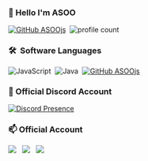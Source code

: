### 📛 Hello I'm ASOO 
[![GitHub ASOOjs](https://img.shields.io/github/followers/ASOOjs)](https://github.com/ASOOjs)&nbsp; 
![profile count](https://komarev.com/ghpvc/?username=ASOOjs&color=blue)&nbsp;

### 🛠 &nbsp;Software Languages 
![JavaScript](https://img.shields.io/badge/-JavaScript-ff0000?style=flat&logo=javascript)&nbsp; 
![Java](https://img.shields.io/badge/-Java-ff0000?style=flat&logo=Java)&nbsp; 
[![GitHub ASOOjs](https://img.shields.io/github/followers/ASOOjs?label=follow&style=social)](https://github.com/ASOOjs)&nbsp;

### 🌟 Official Discord Account 
[![Discord Presence](https://lanyard-profile-readme.vercel.app/api/621404511218565121 )](https://discord.com/users/621404511218565121)

### 📫 Official Account 
<a href="https://instagram.com/onr_ardaa"><img src="https://img.shields.io/badge/onr_ardaa-E4405F?style=flat&logo=Instagram&logoColor=white"/></a> &nbsp;
<a href="https://Twitter.com/onr_arda"><img src="https://img.shields.io/badge/onr_arda-E4405F?style=flat&logo=Twitter&logoColor=white"/></a> &nbsp;
<a href="https://open.spotify.com/user/0eg0r3cyvdbdtvwmywwd5g9pk"><img src="https://img.shields.io/badge/ASOO-E4405F?style=flat&logo=spotify&logoColor=white"/></a> &nbsp;



